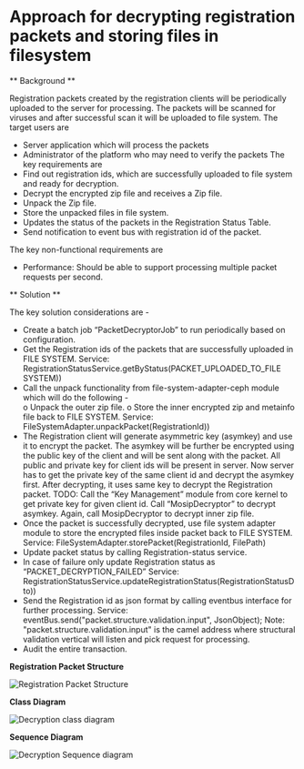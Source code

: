 # Approach for decrypting registration packets and storing files in filesystem


** Background **

Registration packets created by the registration clients will be periodically uploaded to the server for processing. The packets will be scanned for viruses and after successful scan it will be uploaded to file system.
The target users are
-	Server application which will process the packets
-	Administrator of the platform who may need to verify the packets
The key requirements are
-	Find out registration ids, which are successfully uploaded to file system and ready for decryption.
-	Decrypt the encrypted zip file and receives a Zip file.
-	Unpack the Zip file.
-	Store the unpacked files in file system.
-	Updates the status of the packets in the Registration Status Table.
-	Send notification to event bus with registration id of the packet.

The key non-functional requirements are
-	Performance: Should be able to support processing multiple packet requests per second.


** Solution **

The key solution considerations are -
-	Create a batch job “PacketDecryptorJob” to run periodically based on configuration.
-	Get the Registration ids of the packets that are successfully uploaded in FILE SYSTEM.
Service: RegistrationStatusService.getByStatus(PACKET_UPLOADED_TO_FILE SYSTEM))
-	Call the unpack functionality from file-system-adapter-ceph module which will do the following -  
o	Unpack the outer zip file.
o	Store the inner encrypted zip and metainfo file back to FILE SYSTEM.
Service: FileSystemAdapter.unpackPacket(RegistrationId))
-	The Registration client will generate asymmetric key (asymkey) and use it to encrypt the packet. The asymkey will be further be encrypted using the public key of the client and will be sent along with the packet. All public and private key for client ids will be present in server. Now server has to get the private key of the same client id and decrypt the asymkey first. After decrypting, it uses same key to decrypt the Registration packet.
TODO: Call the “Key Management” module from core kernel to get private key for given client id. Call “MosipDecryptor” to decrypt asymkey. Again, call MosipDecryptor to decrypt inner zip file.
-	Once the packet is successfully decrypted, use file system adapter module to store the encrypted files inside packet back to FILE SYSTEM.
Service: FileSystemAdapter.storePacket(RegistrationId, FilePath)
-	Update packet status by calling Registration-status service.
-	In case of failure only update Registration status as “PACKET_DECRYPTION_FAILED”
Service: RegistrationStatusService.updateRegistrationStatus(RegistrationStatusDto))
-	Send the Registration id as json format by calling eventbus interface for  further processing.
Service: eventBus.send("packet.structure.validation.input", JsonObject);
Note: "packet.structure.validation.input" is the camel address where structural validation vertical will listen and pick request for processing.
-	Audit the entire transaction.


**Registration Packet Structure**

![Registration Packet Structure](_images/decryption_packet_structure.PNG)

**Class Diagram**

![Decryption class diagram](_images/decryption_class_diagram.png)

**Sequence Diagram**

![Decryption Sequence diagram](_images/decryption_seq_diagram.png)
